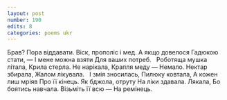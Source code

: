```yaml
---
layout: post
number: 190
edits: 8
categories: poems ukr
---
```


Брав?
Пора віддавати.
Віск, прополіс і мед.
А якщо довелося 
Гадюкою стати, —
І мене можна взяти 
Для ваших потреб.
 
Роботяща мушка літала,
Крила стерла.
Не нарікала,
Крапля меду —
Немало.
Нектар збирала,
Жалом лікувала.
 
І змія зносилась,
Пилюку ковтала,
А кожен лиш мріяв
Про її кінець.
Як бджола, отруту 
На ліки здавала.
Лякала,
Бо боятись навчала.
Візьміть її всю —
На ремінець.
